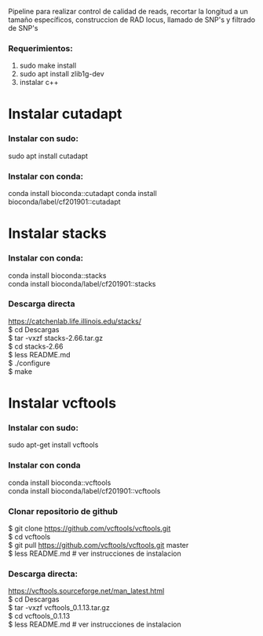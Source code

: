Pipeline para realizar control de calidad de reads, recortar la longitud a un tamaño específicos, construccion de RAD locus, llamado de SNP's y filtrado de SNP's

### Requerimientos:
1. sudo make install
2. sudo apt install zlib1g-dev
3.  instalar c++

# Instalar cutadapt   

### Instalar con sudo:  

sudo apt install cutadapt  

### Instalar con conda:
conda install bioconda::cutadapt 
conda install bioconda/label/cf201901::cutadapt


# Instalar stacks
### Instalar con conda: 
conda install bioconda::stacks  
conda install bioconda/label/cf201901::stacks  

### Descarga directa 
https://catchenlab.life.illinois.edu/stacks/  
$ cd Descargas  
$ tar -vxzf stacks-2.66.tar.gz   
$ cd  stacks-2.66  
$ less README.md   
$ ./configure  
$ make  

   
# Instalar vcftools

### Instalar con sudo:   
sudo apt-get install vcftools  

### Instalar con conda  
conda install bioconda::vcftools  
conda install bioconda/label/cf201901::vcftools   

### Clonar repositorio de github  
$ git clone https://github.com/vcftools/vcftools.git  
$ cd vcftools  
$ git pull https://github.com/vcftools/vcftools.git master  
$ less README.md # ver instrucciones de instalacion  
  
### Descarga directa:   
https://vcftools.sourceforge.net/man_latest.html  
$ cd Descargas  
$ tar -vxzf vcftools_0.1.13.tar.gz  
$ cd vcftools_0.1.13  
$ less README.md # ver instrucciones de instalacion  






